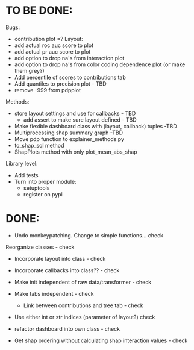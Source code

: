 
# TO BE DONE:
Bugs:
- contribution plot =?
Layout:
- add actual roc auc score to plot
- add actual pr auc score to plot
- add option to drop na's from interaction plot
- add option to drop na's from color coding dependence plot (or make them grey?)
- Add percentile of scores to contributions tab
- Add quantiles to precision plot - TBD
- remove -999 from pdpplot

Methods:
- store layout settings and use for callbacks - TBD
    - add assert to make sure layout defined - TBD
- Make flexible dashboard class with (layout, callback) tuples -TBD
- Multiprocessing shap summary graph -TBD
- Move pdp function to explainer_methods.py
- to_shap_sql method
- ShapPlots method with only plot_mean_abs_shap


Library level:
- Add tests
- Turn into proper module: 
    - setuptools
    - register on pypi

# DONE:

- Undo monkeypatching. Change to simple functions... check

Reorganize classes - check 
- Incorporate layout into class - check 
- Incorporate callbacks into class?? - check 
- Make init independent of raw data/transformer - check

- Make tabs independent - check
    - Link between contributions and tree tab - check
- Use either int or str indices (parameter of layout?) check
- refactor dashboard into own class - check
- Get shap ordering without calculating shap interaction values - check
